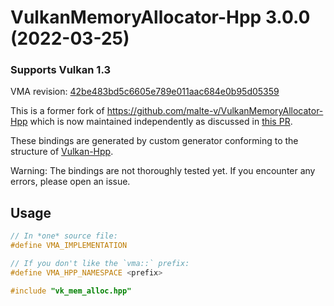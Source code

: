 # VulkanMemoryAllocator-Hpp <!--VER-->3.0.0 (2022-03-25)<!--/VER-->

### Supports Vulkan <!--VK-->1.3<!--/VK-->

VMA revision: <!--REV-->[42be483bd5c6605e789e011aac684e0b95d05359](https://github.com/GPUOpen-LibrariesAndSDKs/VulkanMemoryAllocator/tree/42be483bd5c6605e789e011aac684e0b95d05359) <!--/REV-->

This is a former fork of https://github.com/malte-v/VulkanMemoryAllocator-Hpp which is now maintained independently
as discussed in [this PR](https://github.com/malte-v/VulkanMemoryAllocator-Hpp/pull/15).

These bindings are generated by custom generator conforming to the structure of [Vulkan-Hpp](https://github.com/KhronosGroup/Vulkan-Hpp).

Warning: The bindings are not thoroughly tested yet. If you encounter any errors, please open an issue.

## Usage
```c++
// In *one* source file:
#define VMA_IMPLEMENTATION

// If you don't like the `vma::` prefix:
#define VMA_HPP_NAMESPACE <prefix>

#include "vk_mem_alloc.hpp"
```
